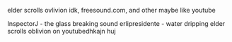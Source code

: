 elder scrolls ovlivion
idk, freesound.com, and other maybe like youtube

InspectorJ - the glass breaking sound
erlipresidente - water dripping
elder scrolls oblivion on youtubedhkajn huj
